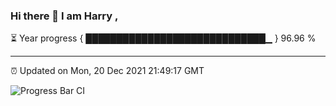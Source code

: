 ### Hi there 👋 I am Harry , 

⏳ Year progress { █████████████████████████████▁ } 96.96 %

---

⏰ Updated on Mon, 20 Dec 2021 21:49:17 GMT

![Progress Bar CI](https://github.com/duykhang68/duykhang68/workflows/Progress%20Bar%20CI/badge.svg)
